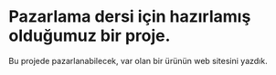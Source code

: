 # Pazarlama dersi için hazırlamış olduğumuz bir proje. 
Bu projede pazarlanabilecek, var olan bir ürünün web sitesini yazdık.
